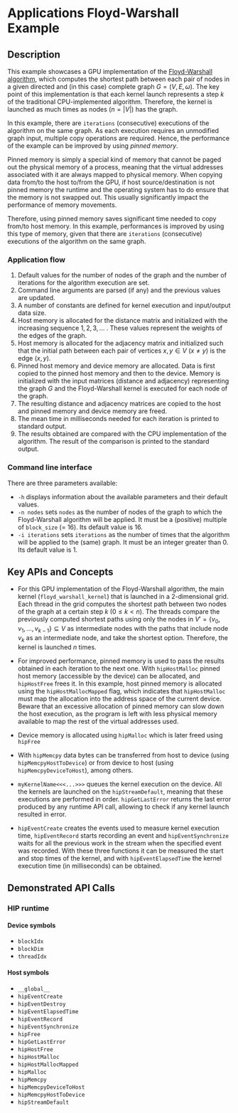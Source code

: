# Applications Floyd-Warshall Example

## Description

This example showcases a GPU implementation of the [Floyd-Warshall algorithm](https://en.wikipedia.org/wiki/Floyd%E2%80%93Warshall_algorithm), which computes the shortest path between each pair of nodes in a given directed and (in this case) complete graph $G = (V, E, \omega)$. The key point of this implementation is that each kernel launch represents a step $k$ of the traditional CPU-implemented algorithm. Therefore, the kernel is launched as much times as nodes $\left(n = \vert V \vert \right)$ has the graph.

In this example, there are `iterations` (consecutive) executions of the algorithm on the same graph. As each execution requires an unmodified graph input, multiple copy operations are required. Hence, the performance of the example can be improved by using _pinned memory_.

Pinned memory is simply a special kind of memory that cannot be paged out the physical memory of a process, meaning that the virtual addresses associated with it are always mapped to physical memory. When copying data from/to the host to/from the GPU, if host source/destination is not pinned memory the runtime and the operating system has to do ensure that the memory is not swapped out. This usually significantly impact the performance of memory movements.

Therefore, using pinned memory saves significant time needed to copy from/to host memory. In this example, performances is improved by using this type of memory, given that there are `iterations` (consecutive) executions of the algorithm on the same graph.

### Application flow

1. Default values for the number of nodes of the graph and the number of iterations for the algorithm execution are set.
2. Command line arguments are parsed (if any) and the previous values are updated.
3. A number of constants are defined for kernel execution and input/output data size.
4. Host memory is allocated for the distance matrix and initialized with the increasing sequence $1,2,3,\dots$ . These values represent the weights of the edges of the graph.
5. Host memory is allocated for the adjacency matrix and initialized such that the initial path between each pair of vertices $x,y \in V$ ($x \neq y$) is the edge $(x,y)$.
6. Pinned host memory and device memory are allocated. Data is first copied to the pinned host memory and then to the device. Memory is initialized with the input matrices (distance and adjacency) representing the graph $G$ and the Floyd-Warshall kernel is executed for each node of the graph.
7. The resulting distance and adjacency matrices are copied to the host and pinned memory and device memory are freed.
8. The mean time in milliseconds needed for each iteration is printed to standard output.
9. The results obtained are compared with the CPU implementation of the algorithm. The result of the comparison is printed to the standard output.

### Command line interface

There are three parameters available:

- `-h` displays information about the available parameters and their default values.
- `-n nodes` sets `nodes` as the number of nodes of the graph to which the Floyd-Warshall algorithm will be applied. It must be a (positive) multiple of `block_size` (= 16). Its default value is 16.
- `-i iterations` sets `iterations` as the number of times that the algorithm will be applied to the (same) graph. It must be an integer greater than 0. Its default value is 1.

## Key APIs and Concepts

- For this GPU implementation of the Floyd-Warshall algorithm, the main kernel (`floyd_warshall_kernel`) that is launched in a 2-dimensional grid. Each thread in the grid computes the shortest path between two nodes of the graph at a certain step $k$ $\left(0 \leq k < n \right)$. The threads compare the previously computed shortest paths using only the nodes in $V'=\{v_0,v_1,...,v_{k-1}\} \subseteq V$ as intermediate nodes with the paths that include node $v_k$ as an intermediate node, and take the shortest option. Therefore, the kernel is launched $n$ times.

- For improved performance, pinned memory is used to pass the results obtained in each iteration to the next one. With `hipHostMalloc` pinned host memory (accessible by the device) can be allocated, and `hipHostFree` frees it. In this example, host pinned memory is allocated using the `hipHostMallocMapped` flag, which indicates that `hipHostMalloc` must map the allocation into the address space of the current device. Beware that an excessive allocation of pinned memory can slow down the host execution, as the program is left with less physical memory available to map the rest of the virtual addresses used.

- Device memory is allocated using `hipMalloc` which is later freed using `hipFree`

- With `hipMemcpy` data bytes can be transferred from host to device (using `hipMemcpyHostToDevice`) or from device to host (using `hipMemcpyDeviceToHost`), among others.

- `myKernelName<<<...>>>` queues the kernel execution on the device. All the kernels are launched on the `hipStreamDefault`, meaning that these executions are performed in order. `hipGetLastError` returns the last error produced by any runtime API call, allowing to check if any kernel launch resulted in error.

- `hipEventCreate` creates the events used to measure kernel execution time, `hipEventRecord` starts recording an event and  `hipEventSynchronize` waits for all the previous work in the stream when the specified event was recorded. With these three functions it can be measured the start and stop times of the kernel, and with `hipEventElapsedTime` the kernel execution time (in milliseconds) can be obtained.

## Demonstrated API Calls

### HIP runtime

#### Device symbols

- `blockIdx`
- `blockDim`
- `threadIdx`

#### Host symbols

- `__global__`
- `hipEventCreate`
- `hipEventDestroy`
- `hipEventElapsedTime`
- `hipEventRecord`
- `hipEventSynchronize`
- `hipFree`
- `hipGetLastError`
- `hipHostFree`
- `hipHostMalloc`
- `hipHostMallocMapped`
- `hipMalloc`
- `hipMemcpy`
- `hipMemcpyDeviceToHost`
- `hipMemcpyHostToDevice`
- `hipStreamDefault`
